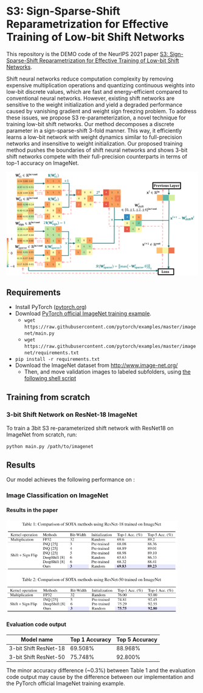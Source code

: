 # S3: Sign-Sparse-Shift Reparametrization for Effective Training of Low-bit Shift Networks

This repository is the DEMO code of the NeurIPS 2021 paper [S3: Sign-Sparse-Shift Reparametrization for Effective Training of Low-bit Shift Networks](https://proceedings.neurips.cc/paper/2021/file/7a1d9028a78f418cb8f01909a348d9b2-Paper.pdf).

Shift neural networks reduce computation complexity by removing expensive multiplication operations and quantizing continuous weights into low-bit discrete values, which are fast and energy-efficient compared to conventional neural networks. However, existing shift networks are sensitive to the weight initialization and yield a degraded performance caused by vanishing gradient and weight sign freezing problem. To address these issues, we propose S3 re-parameterization, a novel technique for training low-bit shift networks. Our method decomposes a discrete parameter in a sign-sparse-shift 3-fold manner. This way, it efficiently learns a low-bit network with weight dynamics similar to full-precision networks and insensitive to weight initialization. Our proposed training method pushes the boundaries of shift neural networks and shows 3-bit shift networks compete with their full-precision counterparts in terms of top-1 accuracy on ImageNet.

<p align="center">
<img src="figures/S3-Shift3bit-Training.png" alt="Training Diagram of S3 re-parameterized 3-bit shift network" width="540">
</p>

## Requirements

- Install PyTorch ([pytorch.org](http://pytorch.org))
- Download [PyTorch official ImageNet training example](https://github.com/pytorch/examples/tree/master/imagenet).
  - `wget https://raw.githubusercontent.com/pytorch/examples/master/imagenet/main.py`
  - `wget https://raw.githubusercontent.com/pytorch/examples/master/imagenet/requirements.txt`
- `pip install -r requirements.txt`
- Download the ImageNet dataset from http://www.image-net.org/
    - Then, and move validation images to labeled subfolders, using [the following shell script](https://raw.githubusercontent.com/soumith/imagenetloader.torch/master/valprep.sh)

## Training from scratch

### 3-bit Shift Network on ResNet-18 ImageNet

To train a 3bit S3 re-parameterized shift network with ResNet18 on ImageNet from scratch, run:
```train
python main.py /path/to/imagenet
```

## Results

Our model achieves the following performance on :

### Image Classification on ImageNet

#### Results in the paper
<p align="left">
<img src="figures/tables2.png" alt="Table-1-2" width="450">
</p>

#### Evaluation code output
| Model name         | Top 1 Accuracy  | Top 5 Accuracy |
| ------------------ |---------------- | -------------- |
| 3-bit Shift ResNet-18 |     69.508%         |      88.968%       |
| 3-bit Shift ResNet-50 |     75.748%         |      92.800%       |

The minor accuracy difference (~0.3%) between Table 1 and the evaluation code output may cause by the difference between our implementation and the PyTorch official ImageNet training example.
